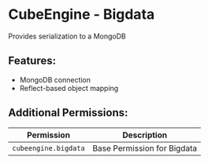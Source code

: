 # CubeEngine - Bigdata
Provides serialization to a MongoDB

## Features:
 - MongoDB connection
 - Reflect-based object mapping

## Additional Permissions:

| Permission | Description |
| --- | --- |
| `cubeengine.bigdata` | Base Permission for Bigdata |